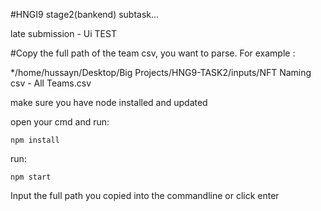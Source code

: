 #HNGI9 stage2(bankend) subtask...


late submission - Ui TEST


#Copy the full path of the team csv, you want to parse. For example :


*/home/hussayn/Desktop/Big Projects/HNG9-TASK2/inputs/NFT Naming csv - All Teams.csv

make sure you have node installed and updated

open your cmd and run:

    npm install

run:

    npm start


Input the full path you copied into the commandline or click enter
